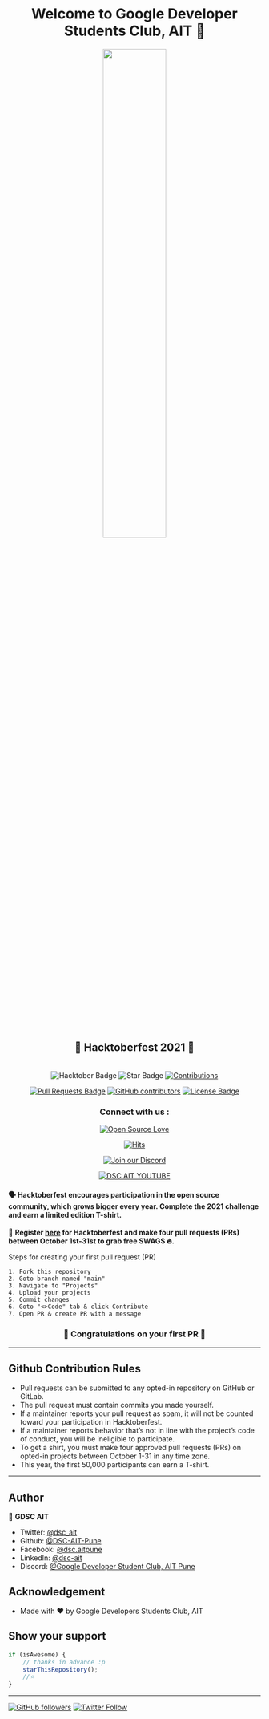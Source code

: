 <h1  align="center">Welcome to Google Developer Students Club, AIT 👋</h1>

<p align="center">
    <a href="https://hacktoberfest.digitalocean.com/">
        <img src="https://raw.githubusercontent.com/DSC-AIT-Pune/gdsc-ait-website/hacktoberfest/client/src/images/logo-hacktoberfest-full.f42e3b1.svg" width="50%">
    </a>
</p>

<h2 align="center">🎉 Hacktoberfest 2021 🎉</h2>

<br>

<div align="center">
  
<img src="https://img.shields.io/badge/hacktoberfest-2021-blueviolet" alt="Hacktober Badge"/>
 <img src="https://img.shields.io/static/v1?label=%F0%9F%8C%9F&message=If%20Useful&style=style=flat&color=BC4E99" alt="Star Badge"/>
 <a href="https://github.com/DSC-AIT-Pune" ><img src="https://img.shields.io/badge/Contributions-welcome-violet.svg?style=flat&logo=git" alt="Contributions" /></a>

<a href="https://github.com/DSC-AIT-Pune/gdsc-ait-website/pulls"><img src="https://img.shields.io/github/issues-pr/DSC-AIT-Pune/gdsc-ait-website" alt="Pull Requests Badge"/></a>
<a href="https://github.com/DSC-AIT-Pune/gdsc-ait-website/graphs/contributors"><img alt="GitHub contributors" src="https://img.shields.io/github/contributors/DSC-AIT-Pune/gdsc-ait-website?color=2b9348"></a>
<a href="https://github.com/DSC-AIT-Pune/gdsc-ait-website/blob/master/LICENSE"><img src="https://img.shields.io/github/license/DSC-AIT-Pune/gdsc-ait-website?color=2b9348" alt="License Badge"/></a>


</div>
 
 <h3 align="center">Connect with us :</h3>
 <div align="center" width="100%" columns="2" row="1">
 
 <p>
 
[![Open Source Love](https://badges.frapsoft.com/os/v2/open-source.svg?v=103)](https://github.com/DSC-AIT-Pune) 
 </p>
 <p>
 
 [![Hits](https://hits.seeyoufarm.com/api/count/incr/badge.svg?url=https%3A%2F%2Fgithub.com%2FDSC-AIT-Pune%2FProject-showcase_GDSC-aitpune&count_bg=%23DD8524&title_bg=%23555555&icon=github.svg&icon_color=%23E7E7E7&title=visitors&edge_flat=false)](https://github.com/DSC-AIT-Pune)
 
 </p>
 <p>
 
[![Join our Discord](https://img.shields.io/badge/Join-Discord-8CA1A5?logo=discord&logoColor=blue)](https://discord.gg/mFbbbP7w)
 
 
 </p>
 
 <p>
 
  
[![DSC AIT YOUTUBE](https://img.shields.io/youtube/channel/views/UCjw9RT5WEKOWSob1f4oiqdQ?style=social)](https://www.youtube.com/channel/UCjw9RT5WEKOWSob1f4oiqdQ) 

 </p>
 
</div>
 

#### 🗣 Hacktoberfest encourages participation in the open source community, which grows bigger every year. Complete the 2021 challenge and earn a limited edition T-shirt.

📢 **Register [here](https://hacktoberfest.digitalocean.com) for Hacktoberfest and make four pull requests (PRs) between October 1st-31st to grab free SWAGS 🔥.**


Steps for creating your first pull request (PR)

    1. Fork this repository
    2. Goto branch named "main"
    3. Navigate to "Projects"
    4. Upload your projects
    5. Commit changes
    6. Goto "<>Code" tab & click Contribute
    7. Open PR & create PR with a message 

<h3 align="center">🤝 Congratulations on your first PR  🤝</h3>

---
## Github Contribution Rules
- Pull requests can be submitted to any opted-in repository on GitHub or GitLab.
- The pull request must contain commits you made yourself.
- If a maintainer reports your pull request as spam, it will not be counted toward your participation in Hacktoberfest.
- If a maintainer reports behavior that’s not in line with the project’s code of conduct, you will be ineligible to participate.
- To get a shirt, you must make four approved pull requests (PRs) on opted-in projects between October 1-31 in any time zone.
- This year, the first 50,000 participants can earn a T-shirt.
---

## Author

👤 **GDSC AIT**

* Twitter: [@dsc_ait](https://twitter.com/dsc_ait)
* Github: [@DSC-AIT-Pune](https://github.com/DSC-AIT-Pune)
* Facebook: [@dsc.aitpune](https://www.facebook.com/dsc.aitpune/)
* LinkedIn: [@dsc-ait](https://www.linkedin.com/company/dsc-ait/)
* Discord: [@Google Developer Student Club, AIT Pune](https://discord.gg/sCbmmS4j)
## Acknowledgement

* Made with &#9829; by Google Developers Students Club, AIT 

## Show your support



```javascript
if (isAwesome) {
    // thanks in advance :p
    starThisRepository();
    //⭐️
}
```
-----------

[![GitHub followers](https://img.shields.io/github/followers/DSC-AIT-Pune.svg?label=Follow%20@DSC-AIT-Pune&style=social)](https://github.com/DSC-AIT-Pune/) [![Twitter Follow](https://img.shields.io/twitter/follow/dsc_ait.svg?style=social)](https://twitter.com/dsc_ait)
